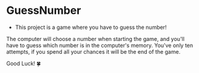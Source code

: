 # GuessNumber
- This project is a game where you have to guess the number!

The computer will choose a number when starting the game, and you'll have to guess which number is in the computer's memory.
You've only ten attempts, if you spend all your chances it will be the end of the game.

Good Luck! 🍀
